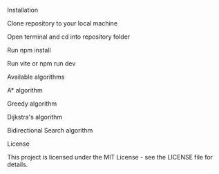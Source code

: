 Installation





Clone repository to your local machine



Open terminal and cd into repository folder



Run npm install



Run vite or npm run dev

Available algorithms





A* algorithm



Greedy algorithm



Dijkstra's algorithm



Bidirectional Search algorithm

License

This project is licensed under the MIT License - see the LICENSE file for details.